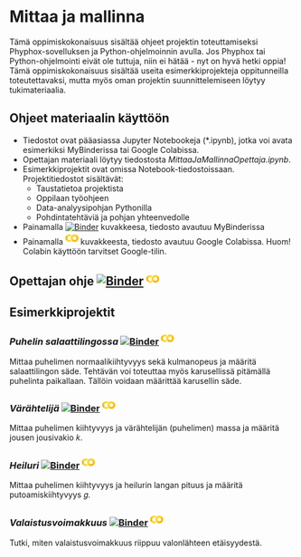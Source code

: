 # Mittaa ja mallinna

Tämä oppimiskokonaisuus sisältää ohjeet projektin toteuttamiseksi Phyphox-sovelluksen ja Python-ohjelmoinnin avulla. Jos Phyphox tai Python-ohjelmointi eivät ole tuttuja, niin ei hätää - nyt on hyvä hetki oppia! Tämä oppimiskokonaisuus sisältää useita esimerkkiprojekteja oppitunneilla toteutettavaksi, mutta myös oman projektin suunnittelemiseen löytyy tukimateriaalia.

## Ohjeet materiaalin käyttöön

- Tiedostot ovat pääasiassa Jupyter Notebookeja (*.ipynb), jotka voi avata esimerkiksi MyBinderissa tai Google Colabissa.
- Opettajan materiaali löytyy tiedostosta _MittaaJaMallinnaOpettaja.ipynb_.
- Esimerkkiprojektit ovat omissa Notebook-tiedostoissaan. Projektitiedostot sisältävät:
    * Taustatietoa projektista
    * Oppilaan työohjeen
    * Data-analyysipohjan Pythonilla
    * Pohdintatehtäviä ja pohjan yhteenvedolle
- Painamalla [![Binder](https://mybinder.org/badge.svg)](https://gke.mybinder.org/) kuvakkeesa, tiedosto avautuu MyBinderissa
- Painamalla [![Colaboratory](https://github.com/cms-opendata-education/cms-jupyter-materials-finnish/blob/master/Kuvat/colab_icon.png?raw=true)](https://colab.research.google.com/notebooks/welcome.ipynb#recent=true) kuvakkeesta, tiedosto avautuu Google Colabissa. Huom! Colabin käyttöön tarvitset Google-tilin.

## Opettajan ohje [![Binder](https://mybinder.org/badge.svg)](https://mybinder.org/v2/gh/JuhaTeuho/Testiprojekti/master?filepath=Mittaa_ja_mallinna%2FMittaa_ja_mallinna_opettaja.ipynb) [![Colaboratory](https://github.com/cms-opendata-education/cms-jupyter-materials-finnish/blob/master/Kuvat/colab_icon.png?raw=true)](https://colab.research.google.com/github/JuhaTeuho/Testiprojekti/blob/master/Mittaa_ja_mallinna/Mittaa_ja_mallinna_opettaja.ipynb)

## Esimerkkiprojektit

### *Puhelin salaattilingossa*  [![Binder](https://mybinder.org/badge.svg)](https://mybinder.org/v2/gh/JuhaTeuho/Testiprojekti/master?filepath=Mittaa_ja_mallinna%2FPuhelin_salaattilingossa_pohja.ipynb) [![Colaboratory](https://github.com/cms-opendata-education/cms-jupyter-materials-finnish/blob/master/Kuvat/colab_icon.png?raw=true)](https://colab.research.google.com/github/JuhaTeuho/Testiprojekti/blob/master/Mittaa_ja_mallinna/Puhelin_salaattilingossa_pohja.ipynb)

Mittaa puhelimen normaalikiihtyvyys sekä kulmanopeus ja määritä salaattilingon säde. Tehtävän voi toteuttaa myös karusellissä pitämällä puhelinta paikallaan. Tällöin voidaan määrittää karusellin säde.

### *Värähtelijä*  [![Binder](https://mybinder.org/badge.svg)](https://mybinder.org/v2/gh/JuhaTeuho/Testiprojekti/master?filepath=Mittaa_ja_mallinna%2FVarahtelija_pohja.ipynb) [![Colaboratory](https://github.com/cms-opendata-education/cms-jupyter-materials-finnish/blob/master/Kuvat/colab_icon.png?raw=true)](https://colab.research.google.com/github/JuhaTeuho/Testiprojekti/blob/master/Mittaa_ja_mallinna/Varahtelija_pohja.ipynb)

Mittaa puhelimen kiihtyvyys ja värähtelijän (puhelimen) massa ja määritä jousen jousivakio 𝑘.

### *Heiluri*  [![Binder](https://mybinder.org/badge.svg)](https://mybinder.org/v2/gh/JuhaTeuho/Testiprojekti/master?filepath=Mittaa_ja_mallinna%2FHeiluri_pohja.ipynb) [![Colaboratory](https://github.com/cms-opendata-education/cms-jupyter-materials-finnish/blob/master/Kuvat/colab_icon.png?raw=true)](https://colab.research.google.com/github/JuhaTeuho/Testiprojekti/blob/master/Mittaa_ja_mallinna/Heiluri_pohja.ipynb)

Mittaa puhelimen kiihtyvyys ja heilurin langan pituus ja määritä putoamiskiihtyvyys 𝑔.

### *Valaistusvoimakkuus*  [![Binder](https://mybinder.org/badge.svg)](https://mybinder.org/v2/gh/JuhaTeuho/Testiprojekti/master?filepath=Mittaa_ja_mallinna%2FValaistusvoimakkuus_pohja.ipynb) [![Colaboratory](https://github.com/cms-opendata-education/cms-jupyter-materials-finnish/blob/master/Kuvat/colab_icon.png?raw=true)](https://colab.research.google.com/github/JuhaTeuho/Testiprojekti/blob/master/Mittaa_ja_mallinna/Valaistusvoimakkuus_pohja.ipynb)

Tutki, miten valaistusvoimakkuus riippuu valonlähteen etäisyydestä.
